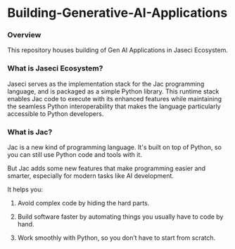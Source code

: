 # Building-Generative-AI-Applications

### Overview

This repository houses building of Gen AI Applications in Jaseci Ecosystem.

### What is Jaseci Ecosystem?

Jaseci serves as the implementation stack for the Jac programming language, and is packaged as a simple Python library. This runtime stack enables Jac code to execute with its enhanced features while maintaining the seamless Python interoperability that makes the language particularly accessible to Python developers.

### What is Jac?

Jac is a new kind of programming language. It's built on top of Python, so you can still use Python code and tools with it.

But Jac adds some new features that make programming easier and smarter, especially for modern tasks like AI development.

It helps you:

1. Avoid complex code by hiding the hard parts.</br>

2. Build software faster by automating things you usually have to code by hand.</br>

3. Work smoothly with Python, so you don’t have to start from scratch.</br>
